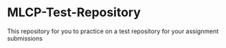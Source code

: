 # MLCP-Test-Repository
This repository for you to practice on a test repository for your assignment submissions
